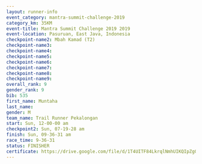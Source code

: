 ```yaml
---
layout: runner-info 
event_category: mantra-summit-challenge-2019 
category_km: 35KM 
event-title: Mantra Summit Challenge 2019 2019 
event-location: Pasuruan, East Java, Indonesia 
checkpoint-name2: Mbah Kamad (T2) 
checkpoint-name3: 
checkpoint-name4: 
checkpoint-name5: 
checkpoint-name6: 
checkpoint-name7: 
checkpoint-name8: 
checkpoint-name9: 
overall_rank: 9
gender_rank: 9
bib: 535
first_name: Muntaha
last_name: 
gender: M
team_name: Trail Runner Pekalongan
start: Sun, 12-00-00 am
checkpoint2: Sun, 07-19-28 am
finish: Sun, 09-36-31 am
race_time: 9-36-31
status: FINISHER
certificate: https://drive.google.com/file/d/1T4UITF84LkrqlNmhUIKQIpZgQNfAtMmS/view?usp=sharing
---
```

